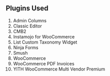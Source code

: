 ## Plugins Used

1. Admin Columns
2. Classic Editor
3. CMB2 
4. Instamojo for WooCommerce
5. List Custom Taxonomy Widget
6. Ninja Forms
7. Smush
8. WooCommerce
9. WooCommerce PDF Invoices
10. YITH WooCommerce Multi Vendor Premium
